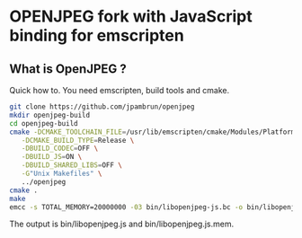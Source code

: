 
# OPENJPEG fork with JavaScript binding for emscripten

## What is OpenJPEG ?

Quick how to. You need emscripten, build tools and cmake.

```bash
git clone https://github.com/jpambrun/openjpeg
mkdir openjpeg-build
cd openjpeg-build
cmake -DCMAKE_TOOLCHAIN_FILE=/usr/lib/emscripten/cmake/Modules/Platform/Emscripten.cmake \
   -DCMAKE_BUILD_TYPE=Release \
   -DBUILD_CODEC=OFF \
   -DBUILD_JS=ON \
   -DBUILD_SHARED_LIBS=OFF \
   -G"Unix Makefiles" \
   ../openjpeg
cmake .
make
emcc -s TOTAL_MEMORY=20000000 -03 bin/libopenjpeg-js.bc -o bin/libopenjpeg.js
```

The output is bin/libopenjpeg.js and bin/libopenjpeg.js.mem.